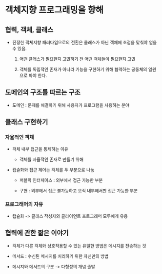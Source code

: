 # 객체지향 프로그래밍을 향해

## 협력, 객체, 클래스

- 진정한 객체지향 패러다임으로의 전환은 클래스가 아닌 객체에 초점을 맞춰야 얻을 수 있음.

    1. 어떤 클래스가 필요한지 고민하기 전 어떤 객체들이 필요한지 고민

    2. 객체를 독립적인 존재가 아니라 기능을 구현하기 위해 협력하는 공동체의 일원으로 봐야 한다.

## 도메인의 구조를 따르는 구조

- 도메인 : 문제를 해결하기 위해 사용자가 프로그램을 사용하는 분야

## 클래스 구현하기

### 자율적인 객체

- 객체 내부 접근을 통제하는 이유

  - 객체를 자율적인 존재로 만들기 위해

- 캡슐화와 접근 제어는 객체를 두 부분으로 나눔

    - 퍼블릭 인터페이스 : 외부에서 접근 가능한 부분

    - 구현 : 외부에서 접근 불가능하고 오직 내부에서만 접근 가능한 부분

### 프로그래머의 자유

- 캡슐화 -> 클래스 작성자와 클라이언트 프로그래머 모두에게 유용

## 협력에 관한 짧은 이야기

- 객체가 다른 객체와 상호작용할 수 있는 유일한 방법은 메시지를 전송하는 것

- 메서드 : 수신된 메시지를 처리하기 위한 자신만의 방법

- 메시지와 메서드의 구분 -> 다형성의 개념 출발